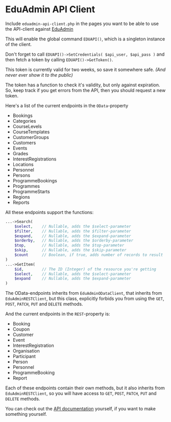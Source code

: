 # EduAdmin API Client

Include `eduadmin-api-client.php` in the pages you want
to be able to use the API-client against [EduAdmin](https://www.eduadmin.se)

This will enable the global command `EDUAPI()`, which is a singleton instance of the client.

Don't forget to call `EDUAPI()->SetCredentials( $api_user, $api_pass )` and
then fetch a token by calling `EDUAPI()->GetToken()`.

This token is currently valid for two weeks, so save it somewhere safe.
_(And never ever show it to the public)_

The token has a function to check it's validity, but only against expiration.
So, keep track if you get errors from the API, then you should request a new token.

Here's a list of the current endpoints in the `OData`-property

- Bookings
- Categories
- CourseLevels
- CourseTemplates
- CustomerGroups
- Customers
- Events
- Grades
- InterestRegistrations
- Locations
- Personnel
- Persons
- ProgrammeBookings
- Programmes
- ProgrammeStarts
- Regions
- Reports

All these endpoints support the functions:
```php
...->Search( 
    $select,    // Nullable, adds the $select-parameter
    $filter,    // Nullable, adds the $filter-parameter
    $expand,    // Nullable, adds the $expand-parameter
    $orderby,   // Nullable, adds the $orderby-parameter 
    $top,       // Nullable, adds the $top-parameter
    $skip,      // Nullable, adds the $skip-parameter
    $count      // Boolean, if true, adds number of records to result
)
...->GetItem( 
    $id,        // The ID (Integer) of the resource you're getting
    $select,    // Nullable, adds the $select-parameter 
    $expand     // Nullable, adds the $expand-parameter
)
```

The OData-endpoints inherits from `EduAdminODataClient`, that inherits from `EduAdminRESTClient`,
but this class, explicitly forbids you from using the `GET`, `POST`, `PATCH`, `PUT` and `DELETE` methods.

And the current endpoints in the `REST`-property is:

- Booking
- Coupon
- Customer
- Event
- InterestRegistration
- Organisation
- Participant
- Person
- Personnel
- ProgrammeBooking
- Report

Each of these endpoints contain their own methods, but it also inherits from `EduAdminRESTClient`,
so you will have access to `GET`, `POST`, `PATCH`, `PUT` and `DELETE` methods.

You can check out the [API documentation](https://api.eduadmin.se/) yourself,
if you want to make something yourself.
